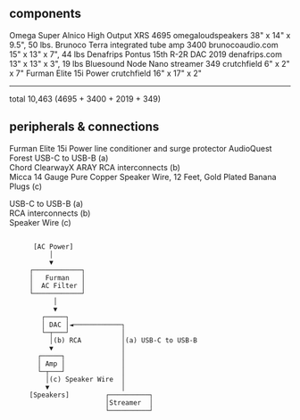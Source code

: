 components
----------
Omega Super Alnico High Output XRS                  4695        omegaloudspeakers      38" x 14" x 9.5", 50 lbs.
Brunoco Terra integrated tube amp                   3400        brunocoaudio.com       15" x 13" x 7",   44 lbs
Denafrips Pontus 15th R-2R DAC                      2019        denafrips.com          13" x 13" x 3",   19 lbs
Bluesound Node Nano streamer                         349        crutchfield             6" x  2" x 7"
Furman Elite 15i Power                                          crutchfield            16" x 17" x 2"
----------------------------------               -------------------------------
total                                             10,463 
(4695 + 3400 + 2019 + 349)


peripherals & connections
-------------------------
Furman Elite 15i Power line conditioner and surge protector
AudioQuest Forest USB-C to USB-B       (a)                     
Chord ClearwayX ARAY RCA interconnects (b)                         
Micca 14 Gauge Pure Copper Speaker Wire, 
  12 Feet, Gold Plated Banana Plugs    (c)                             

USB-C to USB-B      (a)                     
RCA interconnects   (b)                         
Speaker Wire        (c)                             


```

      [AC Power]
          │
          ▼
     ┌────────────┐
     │   Furman   │
     │  AC Filter │
     └────────────┘
           │
           ▼
        ┌─────┐
        │ DAC │◄────────────┐
        └─┬───┘             │
          │(b) RCA          │(a) USB-C to USB-B
          ▼                 │
       ┌─────┐              │
       │ Amp │              │
       └─┬───┘              │
         │(c) Speaker Wire  │
         ▼                  │
     [Speakers]         ┌──────────┐
                        │Streamer  │
                        └──────────┘
```
